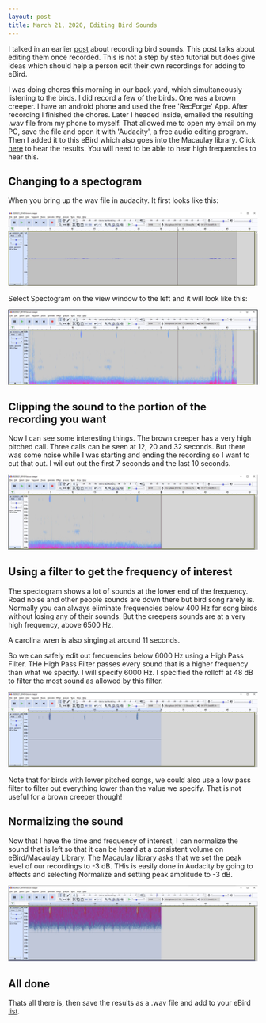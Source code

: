 ```yaml
---
layout: post
title: March 21, 2020, Editing Bird Sounds
---
```


I talked in an earlier [post](2020-2-8-RecordingBirdSounds.md) about recording bird sounds. This post talks about editing them once recorded. This is not a step by step tutorial but does give ideas which should help a person edit their own recordings for adding to eBird.

I was doing chores this morning in our back yard, which simultaneously listening to the birds. I did record a few of the birds. One was a brown creeper. I have an android phone and used the free 'RecForge' App. After recording I finished the chores. Later I headed inside, emailed the resulting .wav file from my phone to myself. That allowed me to open my email on my PC, save the file and open it with 'Audacity', a free
audio editing program. Then I added it to this eBird which also goes into the Macaulay library. Click [here](https://macaulaylibrary.org/asset/216933511) to hear the results. You will need to be able to hear high frequencies to hear this.

## Changing to a spectogram

When you bring up the wav file in audacity. It first looks like this:

![image](../images/Audacity1Waveform.JPG)

Select Spectogram on the view window to the left and it will look like this:

![image](../images/Audacity2Spectogram.JPG)

## Clipping the sound to the portion of the recording you want

Now I can see some interesting things. The brown creeper has a very high pitched call. Three calls can be seen at 12, 20 and 32 seconds.
But there was some noise while I was starting and ending the recording so I want to cut that out. I wil cut out the first 7 seconds and the last 10 seconds.

![image](../images/Audacity3Clipped.JPG)

## Using a filter to get the frequency of interest

The spectogram shows a lot of sounds at the lower end of the frequency. Road noise and other people sounds are down there but bird song rarely is. Normally you can always eliminate frequencies below 400 Hz for song birds without losing any of their sounds. But the creepers sounds are at a very high frequency, above 6500 Hz.

A carolina wren is also singing at around 11 seconds.

So we can safely edit out frequencies below 6000 Hz using a High Pass Filter. THe High Pass Filter passes every sound that is a higher frequency than what we specify. I will specify 6000 Hz. I specified the rolloff at 48 dB to filter the most sound as allowed by this filter.

![image](../images/Audacity4HighPassFilter.JPG)

Note that for birds with lower pitched songs, we could also use a low pass filter to filter out everything lower than the value we specify. That is not useful for a brown creeper though!

## Normalizing the sound

Now that I have the time and frequency of interest, I can normalize the sound that is left so that it can be heard at a consistent volume on eBird/Macaulay Library. The Macaulay library asks that we set the peak level of our recordings to -3 dB. THis is easily done in Audacity by going to effects and selecting Normalize and setting peak amplitude to -3 dB.

![image](../images/Audacity5Normalized.JPG)

## All done

Thats all there is, then save the results as a .wav file and add to your eBird [list](https://ebird.org/checklist/S66039216).
